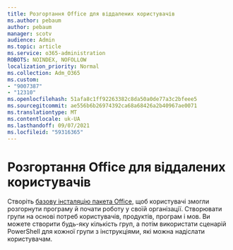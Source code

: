 ```yaml
---
title: Розгортання Office для віддалених користувачів
ms.author: pebaum
author: pebaum
manager: scotv
audience: Admin
ms.topic: article
ms.service: o365-administration
ROBOTS: NOINDEX, NOFOLLOW
localization_priority: Normal
ms.collection: Adm_O365
ms.custom:
- "9007387"
- "12310"
ms.openlocfilehash: 51afa8c1ff92263382c8da50a0de77a3c2bfeee5
ms.sourcegitcommit: ae556b6b26974392ca68a68426a2b40967ae0071
ms.translationtype: MT
ms.contentlocale: uk-UA
ms.lasthandoff: 09/07/2021
ms.locfileid: "59316365"
---
```

# <a name="deploy-office-to-remote-users"></a>Розгортання Office для віддалених користувачів

Створіть [базову інсталяцію пакета Office,](https://admin.microsoft.com/Adminportal/Home#/officeremoteinstall) щоб користувачі змогли розгорнути програму й почати роботу у своїй організації. Створювати групи на основі потреб користувачів, продуктів, програм і мов. Ви можете створити будь-яку кількість груп, а потім використати сценарій PowerShell для кожної групи з інструкціями, які можна надіслати користувачам.